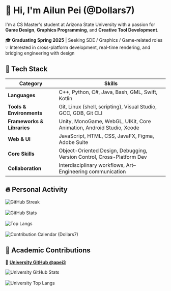 # 👋 Hi, I'm Ailun Pei (@Dollars7)

I'm a CS Master's student at Arizona State University with a passion for **Game Design**, **Graphics Programming**, and **Creative Tool Development**.

🎓 **Graduating Spring 2025** | Seeking SDE / Graphics / Game-related roles  
💡 Interested in cross-platform development, real-time rendering, and bridging engineering with design


## 🧰 Tech Stack




| Category | Skills |
|----------|--------|
| **Languages** | C++, Python, C#, Java, Bash, GML, Swift, Kotlin |
| **Tools & Environments** | Git, Linux (shell, scripting), Visual Studio, GCC, GDB, Git CLI |
| **Frameworks & Libraries** | Unity, MonoGame, WebGL, UIKit, Core Animation, Android Studio, Xcode |
| **Web & UI** | JavaScript, HTML, CSS, JavaFX, Figma, Adobe Suite |
| **Core Skills** | Object-Oriented Design, Debugging, Version Control, Cross-Platform Dev |
| **Collaboration** | Interdisciplinary workflows, Art–Engineering communication |


## 🔥 Personal Activity



![GitHub Streak](https://streak-stats.demolab.com?user=Dollars7&theme=tokyonight)  
<br>
![GitHub Stats](https://github-readme-stats.vercel.app/api?username=Dollars7&show_icons=true&hide_rank=true&theme=tokyonight)  
<br>
![Top Langs](https://github-readme-stats.vercel.app/api/top-langs/?username=Dollars7&layout=compact&theme=tokyonight)  
<br>
![Contribution Calendar (Dollars7)](https://ghchart.rshah.org/Dollars7)



## 🧪 Academic Contributions



🔗 **[University GitHub @apei3](https://github.com/apei3)**

![University GitHub Stats](https://github-readme-stats.vercel.app/api?username=apei3&show_icons=true&hide_rank=true&theme=algolia)  
<br>
![University Top Langs](https://github-readme-stats.vercel.app/api/top-langs/?username=apei3&layout=compact&theme=algolia)  
<br>
<!-- **Contribution Calendar (apei3)**  
![University Contributions](https://ghchart.rshah.org/apei3) -->
